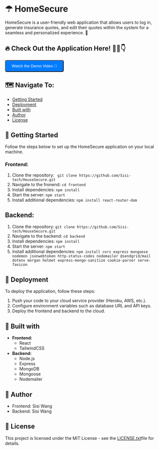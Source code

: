 
# ☂ HomeSecure  

HomeSecure is a user-friendly web application that allows users to log in, generate insurance quotes, and edit their quotes within the system for a seamless and personalized experience. 🚀

## 🔥 Check Out the Application Here! 🚀💨👇
<div>
   <a href="URL_TO_YOUR_VIDEO" alt="video">
      <button style="background-color: #007bff; color: white; padding: 10px 20px; border-radius: 5px; cursor: pointer;">
         Watch the Demo Video 🎥
      </button>
   </a>
</div>

## 🗺️ Navigate To:
- [Getting Started](#getting-started)
- [Deployment](#deployment)
- [Built with](#built-with)
- [Author](#author)
- [License](#license)

## 🌼 Getting Started  
Follow the steps below to set up the HomeSecure application on your local machine.

### Frontend:
1. Clone the repository: ``` git clone https://github.com/Sisi-tech/HouseSecure.git```
2. Navigate to the fronend: ```cd frontend```
3. Install dependencies: ```npm install```
4. Start the server: ```npm start```
5. Install additional dependencies: ```npm install react-router-dom```
## Backend:
1. Clone the repository: ```git clone https://github.com/Sisi-tech/HouseSecure.git```
2. Navigate to the backend: ```cd backend```
3. Install dependencies: ```npm install```
4. Start the server: ```npm start```
5. Install additional dependencies: ```npm install cors express mongoose nodemon jsonwebtoken http-status-codes nodemailer @sendgrid/mail dotenv morgan helmet express-mongo-sanitize cookie-parser serve-favicon```
   
## 🚀 Deployment
To deploy the application, follow these steps:
  1. Push your code to your cloud service provider (Heroku, AWS, etc.).
  2. Configure environment variables such as database URL and API keys.
  3. Deploy the frontend and backend to the cloud.

## 🔨 Built with
- **Frontend:** 
   - <i class="fab fa-react"></i> React
   - <i class="fab fa-css3-alt"></i> TailwindCSS
- **Backend:**
   - <i class="fab fa-node"></i> Node.js
   - <i class="fas fa-cogs"></i> Express
   - <i class="fas fa-database"></i> MongoDB
   - <i class="fab fa-node-js"></i> Mongoose
   - <i class="fas fa-envelope"></i> Nodemailer

## 📜 Author
* Frontend: Sisi Wang
* Backend: Sisi Wang

## 📝 License
This project is licensed under the MIT License - see the [LICENSE.txt](LICENSE.txt)file for details.

  
 
